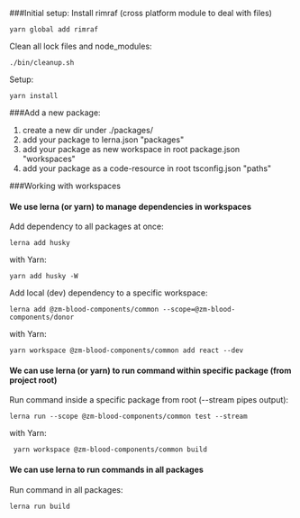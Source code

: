 ###Initial setup:
Install rimraf (cross platform module to deal with files)
```
yarn global add rimraf
```

Clean all lock files and node_modules:
```
./bin/cleanup.sh 
```

Setup:
```
yarn install 
```

###Add a new package:
1) create a new dir under ./packages/
2) add your package to lerna.json "packages"
3) add your package as new workspace in root package.json "workspaces" 
4) add your package as a code-resource in root tsconfig.json "paths"

###Working with workspaces

#### We use lerna (or yarn) to manage dependencies in workspaces
Add dependency to all packages at once:
```
lerna add husky
```
with Yarn:
```
yarn add husky -W
```

Add local (dev) dependency to a specific workspace:
```
lerna add @zm-blood-components/common --scope=@zm-blood-components/donor
```
with Yarn:
```
yarn workspace @zm-blood-components/common add react --dev
```

#### We can use lerna (or yarn) to run command within specific package (from project root)
Run command inside a specific package from root (--stream pipes output):
```
lerna run --scope @zm-blood-components/common test --stream
```
with Yarn:
```
 yarn workspace @zm-blood-components/common build
```

#### We can use lerna to run commands in all packages
Run command in all packages:
```
lerna run build
``` 

